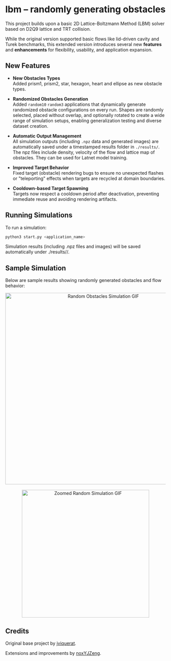 # lbm – randomly generating obstacles

This project builds upon a basic 2D Lattice-Boltzmann Method (LBM) solver based on D2Q9 lattice and TRT collision.

While the original version supported basic flows like lid-driven cavity and Turek benchmarks, this extended version introduces several new **features** and **enhancements** for flexibility, usability, and application expansion.


## New Features

- **New Obstacles Types**  
  Added prism1, prism2, star, hexagon, heart and ellipse as new obstacle types.

- **Randomized Obstacles Generation**  
  Added `random10` `random3` applications that dynamically generate randomized obstacle configurations on every run. Shapes are randomly selected, placed without overlap, and optionally rotated to create a wide range of simulation setups, enabling generalization testing and diverse dataset creation.

- **Automatic Output Management**  
  All simulation outputs (including `.npz` data and generated images) are automatically saved under a timestamped results folder in `./results/`. The npz files include density, velocity of the flow and lattice map of obstacles. They can be used for Latnet model training.

- **Improved Target Behavior**  
  Fixed target (obstacle) rendering bugs to ensure no unexpected flashes or "teleporting" effects when targets are recycled at domain boundaries.

- **Cooldown-based Target Spawning**  
  Targets now respect a cooldown period after deactivation, preventing immediate reuse and avoiding rendering artifacts.



## Running Simulations

To run a simulation:
```bash
python3 start.py <application_name>
```
Simulation results (including .npz files and images) will be saved automatically under ./results/<timestamp>/.


## Sample Simulation

Below are sample results showing randomly generated obstacles and flow behavior:

<div align="center"> <img src="lbm/save/random10.gif" width="600" alt="Random Obstacles Simulation GIF"> <br><br> <img src="lbm/save/random10_new.gif" width="400" alt="Zoomed Random Simulation GIF"> </div>

## Credits

Original base project by [jviquerat](https://github.com/jviquerat/lbm). 

Extensions and improvements by [noxYJZeng](https://github.com/noxYJZeng/lbm-generating-obstacles-randomly).
